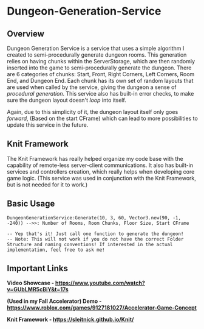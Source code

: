 # Dungeon-Generation-Service

## Overview
Dungeon Generation Service is a service that uses a simple algorithm I created to semi-procedurally generate dungeon rooms. This generation relies on having chunks within the ServerStorage, which are then randomly inserted into the game to semi-procedurally generate the dungeon. There are 6 categories of chunks: Start, Front, Right Corners, Left Corners, Room End, and Dungeon End. Each chunk has its own set of random layouts that are used when called by the service, giving the dungeon a sense of *procedural generation*. This service also has built-in error checks, to make sure the dungeon layout doesn't *loop* into itself. 

Again, due to this simplicity of it, the dungeon layout itself only goes *forward*, (Based on the start CFrame) which can lead to more possibilities to update this service in the future.

## Knit Framework
The Knit Framework has really helped organize my code base with the capability of remote-less server-client communications. It also has built-in services and controllers creation, which really helps when developing core game logic. (This service was used in conjunction with the Knit Framework, but is not needed for it to work.)

## Basic Usage
```
DungeonGenerationService:Generate(10, 3, 60, Vector3.new(90, -1, -240)) -->>: Number of Rooms, Room Chunks, Floor Size, Start CFrame

-- Yep that's it! Just call one function to generate the dungeon!
-- Note: This will not work if you do not have the correct Folder Structure and naming conventions! If interested in the actual implementation, feel free to ask me!
```

## Important Links
**Video Showcase - https://www.youtube.com/watch?v=GUbLMR5cBiY&t=17s**

**(Used in my Fall Accelerator) Demo - https://www.roblox.com/games/9127181027/Accelerator-Game-Concept**

**Knit Framework - https://sleitnick.github.io/Knit/**
